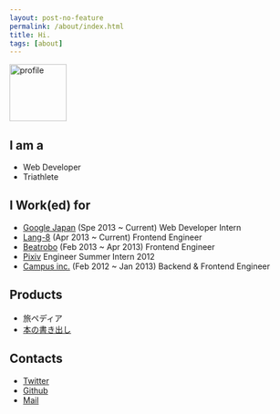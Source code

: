 ```yaml
---
layout: post-no-feature
permalink: /about/index.html
title: Hi.
tags: [about]
---
```


<img src="{{site.owner.avatar}}" alt="profile" style="width: 100px;">

## I am a
- Web Developer
- Triathlete

## I Work(ed) for
- [Google Japan](https://www.google.co.jp/) (Spe 2013 ~ Current) Web Developer Intern
- [Lang-8](http://lang-8.com/) (Apr 2013 ~ Current) Frontend Engineer
- [Beatrobo](https://beatrobo.com) (Feb 2013 ~ Apr 2013) Frontend Engineer
- [Pixiv](http://www.pixiv.net/) Engineer Summer Intern 2012
- [Campus inc.](http://campus-inc.org/) (Feb 2012 ~ Jan 2013) Backend & Frontend Engineer

## Products
- 旅ペディア
- [本の書き出し](http://kakidashi.com)

## Contacts
- [Twitter](http://twitter.com/tak0303)
- [Github](https://github.com/tak0303)
- [Mail](mailto:tak1240@gmail.com)

